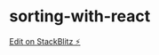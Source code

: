 # sorting-with-react

[Edit on StackBlitz ⚡️](https://stackblitz.com/edit/sortowanie-danych-w-react-l8rmnt)
